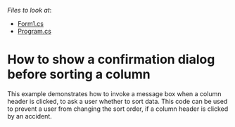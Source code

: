 <!-- default file list -->
*Files to look at*:

* [Form1.cs](./CS/AskForSorting/Form1.cs)
* [Program.cs](./CS/AskForSorting/Program.cs)
<!-- default file list end -->
# How to show a confirmation dialog before sorting a column


<p>This example demonstrates how to invoke a message box when a column header is clicked, to ask a user whether to sort data. This code can be used to prevent a user from changing the sort order, if a column header is clicked by an accident.</p>

<br/>


